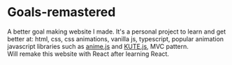 # Goals-remastered
A better goal making website I made. It's a personal project to learn and get better at: html, css, css animations, vanilla js, 
typescript, popular animation javascript libraries such as [anime.js](https://animejs.com) and [KUTE.js](https://thednp.github.io/kute.js/),
 MVC pattern. <br />
Will remake this website with React after learning React.
